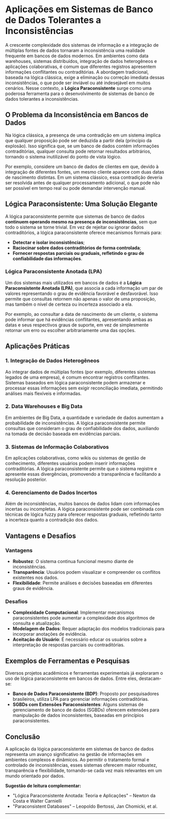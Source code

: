 
# Aplicações em Sistemas de Banco de Dados Tolerantes a Inconsistências

A crescente complexidade dos sistemas de informação e a integração de múltiplas fontes de dados tornaram a inconsistência uma realidade frequente em bancos de dados modernos. Em ambientes como data warehouses, sistemas distribuídos, integração de dados heterogêneos e aplicações colaborativas, é comum que diferentes registros apresentem informações conflitantes ou contraditórias. A abordagem tradicional, baseada na lógica clássica, exige a eliminação ou correção imediata dessas inconsistências, o que pode ser inviável ou até indesejável em muitos cenários. Nesse contexto, a **Lógica Paraconsistente** surge como uma poderosa ferramenta para o desenvolvimento de sistemas de banco de dados tolerantes a inconsistências.

## O Problema da Inconsistência em Bancos de Dados

Na lógica clássica, a presença de uma contradição em um sistema implica que qualquer proposição pode ser deduzida a partir dela (princípio da explosão). Isso significa que, se um banco de dados contém informações contraditórias, qualquer consulta pode retornar resultados arbitrários, tornando o sistema inutilizável do ponto de vista lógico.

Por exemplo, considere um banco de dados de clientes em que, devido à integração de diferentes fontes, um mesmo cliente aparece com duas datas de nascimento distintas. Em um sistema clássico, essa contradição deveria ser resolvida antes de qualquer processamento adicional, o que pode não ser possível em tempo real ou pode demandar intervenção manual.

## Lógica Paraconsistente: Uma Solução Elegante

A lógica paraconsistente permite que sistemas de banco de dados **continuem operando mesmo na presença de inconsistências**, sem que todo o sistema se torne trivial. Em vez de rejeitar ou ignorar dados contraditórios, a lógica paraconsistente oferece mecanismos formais para:

- **Detectar e isolar inconsistências**;
- **Raciocinar sobre dados contraditórios de forma controlada**;
- **Fornecer respostas parciais ou graduais, refletindo o grau de confiabilidade das informações**.

### Lógica Paraconsistente Anotada (LPA)

Um dos sistemas mais utilizados em bancos de dados é a **Lógica Paraconsistente Anotada (LPA)**, que associa a cada informação um par de valores representando o grau de evidência favorável e desfavorável. Isso permite que consultas retornem não apenas o valor de uma proposição, mas também o nível de certeza ou incerteza associado a ela.

Por exemplo, ao consultar a data de nascimento de um cliente, o sistema pode informar que há evidências conflitantes, apresentando ambas as datas e seus respectivos graus de suporte, em vez de simplesmente retornar um erro ou escolher arbitrariamente uma das opções.

## Aplicações Práticas

### 1. **Integração de Dados Heterogêneos**

Ao integrar dados de múltiplas fontes (por exemplo, diferentes sistemas legados de uma empresa), é comum encontrar registros conflitantes. Sistemas baseados em lógica paraconsistente podem armazenar e processar essas informações sem exigir reconciliação imediata, permitindo análises mais flexíveis e informadas.

### 2. **Data Warehouses e Big Data**

Em ambientes de Big Data, a quantidade e variedade de dados aumentam a probabilidade de inconsistências. A lógica paraconsistente permite consultas que consideram o grau de confiabilidade dos dados, auxiliando na tomada de decisão baseada em evidências parciais.

### 3. **Sistemas de Informação Colaborativos**

Em aplicações colaborativas, como wikis ou sistemas de gestão de conhecimento, diferentes usuários podem inserir informações contraditórias. A lógica paraconsistente permite que o sistema registre e apresente essas divergências, promovendo a transparência e facilitando a resolução posterior.

### 4. **Gerenciamento de Dados Incertos**

Além de inconsistências, muitos bancos de dados lidam com informações incertas ou incompletas. A lógica paraconsistente pode ser combinada com técnicas de lógica fuzzy para oferecer respostas graduais, refletindo tanto a incerteza quanto a contradição dos dados.

## Vantagens e Desafios

### Vantagens

- **Robustez**: O sistema continua funcional mesmo diante de inconsistências.
- **Transparência**: Usuários podem visualizar e compreender os conflitos existentes nos dados.
- **Flexibilidade**: Permite análises e decisões baseadas em diferentes graus de evidência.

### Desafios

- **Complexidade Computacional**: Implementar mecanismos paraconsistentes pode aumentar a complexidade dos algoritmos de consulta e atualização.
- **Modelagem de Dados**: Requer adaptação dos modelos tradicionais para incorporar anotações de evidência.
- **Aceitação do Usuário**: É necessário educar os usuários sobre a interpretação de respostas parciais ou contraditórias.

## Exemplos de Ferramentas e Pesquisas

Diversos projetos acadêmicos e ferramentas experimentais já exploraram o uso de lógica paraconsistente em bancos de dados. Entre eles, destacam-se:

- **Banco de Dados Paraconsistente (BDP)**: Proposto por pesquisadores brasileiros, utiliza LPA para gerenciar informações contraditórias.
- **SGBDs com Extensões Paraconsistentes**: Alguns sistemas de gerenciamento de banco de dados (SGBDs) oferecem extensões para manipulação de dados inconsistentes, baseadas em princípios paraconsistentes.

## Conclusão

A aplicação da lógica paraconsistente em sistemas de banco de dados representa um avanço significativo na gestão de informações em ambientes complexos e dinâmicos. Ao permitir o tratamento formal e controlado de inconsistências, esses sistemas oferecem maior robustez, transparência e flexibilidade, tornando-se cada vez mais relevantes em um mundo orientado por dados.

**Sugestão de leitura complementar:**  
- "Lógica Paraconsistente Anotada: Teoria e Aplicações" – Newton da Costa e Walter Carnielli  
- "Paraconsistent Databases" – Leopoldo Bertossi, Jan Chomicki, et al.

---
```